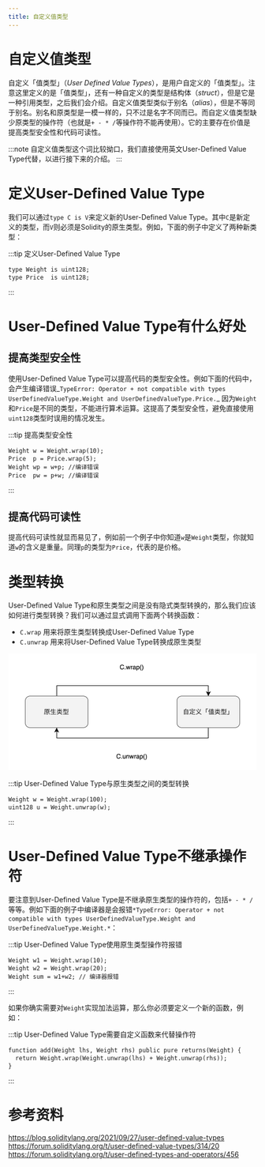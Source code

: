 ```yaml
---
title: 自定义值类型
---
```


# 自定义值类型

自定义「值类型」（*User Defined Value Types*），是用户自定义的「值类型」。注意这里定义的是「值类型」，还有一种自定义的类型是结构体（*struct*），但是它是一种引用类型，之后我们会介绍。自定义值类型类似于别名（*alias*），但是不等同于别名。别名和原类型是一模一样的，只不过是名字不同而已。而自定义值类型缺少原类型的操作符（也就是`+ - * /`等操作符不能再使用）。它的主要存在价值是提高类型安全性和代码可读性。

:::note
自定义值类型这个词比较拗口，我们直接使用英文User-Defined Value Type代替，以进行接下来的介绍。
:::

# 定义User-Defined Value Type

我们可以通过`type C is V`来定义新的User-Defined Value Type。其中`C`是新定义的类型，而`V`则必须是Solidity的原生类型。例如，下面的例子中定义了两种新类型：

:::tip 定义User-Defined Value Type
```solidity
type Weight is uint128;
type Price  is uint128;
```
:::

# User-Defined Value Type有什么好处

## 提高类型安全性

使用User-Defined Value Type可以提高代码的类型安全性。例如下面的代码中，会产生编译错误_`TypeError: Operator + not compatible with types UserDefinedValueType.Weight and UserDefinedValueType.Price.`_ 因为`Weight`和`Price`是不同的类型，不能进行算术运算。这提高了类型安全性，避免直接使用`uint128`类型时误用的情况发生。

:::tip 提高类型安全性
```solidity
Weight w = Weight.wrap(10);
Price  p = Price.wrap(5);
Weight wp = w+p; //编译错误
Price  pw = p+w; //编译错误
```
:::

## 提高代码可读性

提高代码可读性就显而易见了，例如前一个例子中你知道`w`是`Weight`类型，你就知道`w`的含义是重量。同理`p`的类型为`Price`，代表的是价格。

# 类型转换

User-Defined Value Type和原生类型之间是没有隐式类型转换的，那么我们应该如何进行类型转换？我们可以通过显式调用下面两个转换函数：

- `C.wrap`    用来将原生类型转换成User-Defined Value Type
- `C.unwrap` 用来将User-Defined Value Type转换成原生类型

![Untitled](assets/user-defined-types/Untitled.png)

:::tip User-Defined Value Type与原生类型之间的类型转换
```solidity
Weight w = Weight.wrap(100);
uint128 u = Weight.unwrap(w);
```
:::

# User-Defined Value Type不继承操作符

要注意到User-Defined Value Type是不继承原生类型的操作符的，包括`+ - * /` 等等。例如下面的例子中编译器是会报错`*TypeError: Operator + not compatible with types UserDefinedValueType.Weight and UserDefinedValueType.Weight.*`：

:::tip User-Defined Value Type使用原生类型操作符报错
```solidity
Weight w1 = Weight.wrap(10);
Weight w2 = Weight.wrap(20);
Weight sum = w1+w2; // 编译器报错
```
:::

如果你确实需要对`Weight`实现加法运算，那么你必须要定义一个新的函数，例如：

:::tip User-Defined Value Type需要自定义函数来代替操作符
```solidity
function add(Weight lhs, Weight rhs) public pure returns(Weight) {
  return Weight.wrap(Weight.unwrap(lhs) + Weight.unwrap(rhs));
}
```
:::

# 参考资料

https://blog.soliditylang.org/2021/09/27/user-defined-value-types
https://forum.soliditylang.org/t/user-defined-value-types/314/20
https://forum.soliditylang.org/t/user-defined-types-and-operators/456
